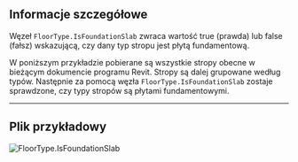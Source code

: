 ## Informacje szczegółowe
Węzeł `FloorType.IsFoundationSlab` zwraca wartość true (prawda) lub false (fałsz) wskazującą, czy dany typ stropu jest płytą fundamentową.

W poniższym przykładzie pobierane są wszystkie stropy obecne w bieżącym dokumencie programu Revit. Stropy są dalej grupowane według typów. Następnie za pomocą węzła `FloorType.IsFoundationSlab` zostaje sprawdzone, czy typy stropów są płytami fundamentowymi.
___
## Plik przykładowy

![FloorType.IsFoundationSlab](./Revit.Elements.FloorType.IsFoundationSlab_img.jpg)
